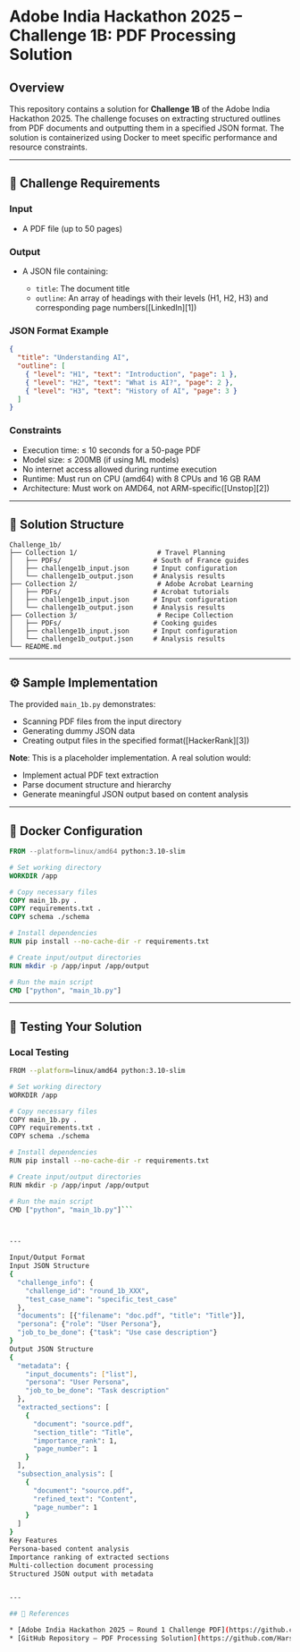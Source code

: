 # Adobe India Hackathon 2025 – Challenge 1B: PDF Processing Solution

## Overview

This repository contains a solution for **Challenge 1B** of the Adobe India Hackathon 2025. The challenge focuses on extracting structured outlines from PDF documents and outputting them in a specified JSON format. The solution is containerized using Docker to meet specific performance and resource constraints.

---

## 🚀 Challenge Requirements

### Input

* A PDF file (up to 50 pages)

### Output

* A JSON file containing:

  * `title`: The document title
  * `outline`: An array of headings with their levels (H1, H2, H3) and corresponding page numbers([LinkedIn][1])

### JSON Format Example

```json
{
  "title": "Understanding AI",
  "outline": [
    { "level": "H1", "text": "Introduction", "page": 1 },
    { "level": "H2", "text": "What is AI?", "page": 2 },
    { "level": "H3", "text": "History of AI", "page": 3 }
  ]
}
```



### Constraints

* Execution time: ≤ 10 seconds for a 50-page PDF
* Model size: ≤ 200MB (if using ML models)
* No internet access allowed during runtime execution
* Runtime: Must run on CPU (amd64) with 8 CPUs and 16 GB RAM
* Architecture: Must work on AMD64, not ARM-specific([Unstop][2])

---

## 🧪 Solution Structure

```plaintext
Challenge_1b/
├── Collection 1/                    # Travel Planning
│   ├── PDFs/                       # South of France guides
│   ├── challenge1b_input.json      # Input configuration
│   └── challenge1b_output.json     # Analysis results
├── Collection 2/                    # Adobe Acrobat Learning
│   ├── PDFs/                       # Acrobat tutorials
│   ├── challenge1b_input.json      # Input configuration
│   └── challenge1b_output.json     # Analysis results
├── Collection 3/                    # Recipe Collection
│   ├── PDFs/                       # Cooking guides
│   ├── challenge1b_input.json      # Input configuration
│   └── challenge1b_output.json     # Analysis results
└── README.md
```



---

## ⚙️ Sample Implementation

The provided `main_1b.py` demonstrates:

* Scanning PDF files from the input directory
* Generating dummy JSON data
* Creating output files in the specified format([HackerRank][3])

**Note**: This is a placeholder implementation. A real solution would:

* Implement actual PDF text extraction
* Parse document structure and hierarchy
* Generate meaningful JSON output based on content analysis

---

## 🐳 Docker Configuration

```Dockerfile
FROM --platform=linux/amd64 python:3.10-slim

# Set working directory
WORKDIR /app

# Copy necessary files
COPY main_1b.py .
COPY requirements.txt .
COPY schema ./schema

# Install dependencies
RUN pip install --no-cache-dir -r requirements.txt

# Create input/output directories
RUN mkdir -p /app/input /app/output

# Run the main script
CMD ["python", "main_1b.py"]
```



---

## 🧪 Testing Your Solution

### Local Testing

```bash
FROM --platform=linux/amd64 python:3.10-slim

# Set working directory
WORKDIR /app

# Copy necessary files
COPY main_1b.py .
COPY requirements.txt .
COPY schema ./schema

# Install dependencies
RUN pip install --no-cache-dir -r requirements.txt

# Create input/output directories
RUN mkdir -p /app/input /app/output

# Run the main script
CMD ["python", "main_1b.py"]```



---

Input/Output Format
Input JSON Structure
{
  "challenge_info": {
    "challenge_id": "round_1b_XXX",
    "test_case_name": "specific_test_case"
  },
  "documents": [{"filename": "doc.pdf", "title": "Title"}],
  "persona": {"role": "User Persona"},
  "job_to_be_done": {"task": "Use case description"}
}
Output JSON Structure
{
  "metadata": {
    "input_documents": ["list"],
    "persona": "User Persona",
    "job_to_be_done": "Task description"
  },
  "extracted_sections": [
    {
      "document": "source.pdf",
      "section_title": "Title",
      "importance_rank": 1,
      "page_number": 1
    }
  ],
  "subsection_analysis": [
    {
      "document": "source.pdf",
      "refined_text": "Content",
      "page_number": 1
    }
  ]
}
Key Features
Persona-based content analysis
Importance ranking of extracted sections
Multi-collection document processing
Structured JSON output with metadata


---

## 📄 References

* [Adobe India Hackathon 2025 – Round 1 Challenge PDF](https://github.com/tanuj21497/Adobe_Hackathon_R1/blob/main/Round%201%20Challenge%20%281%29.pdf)
* [GitHub Repository – PDF Processing Solution](https://github.com/Harsha-47588/Adobe-India-Hackathon25/new/main/challenge_1a)
